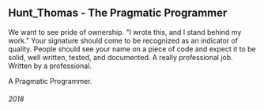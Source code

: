 ## Hunt_Thomas - The Pragmatic Programmer

We want to see pride of ownership.
"I wrote this, and I stand behind my work."
Your signature should come to be recognized as an indicator of quality.
People should see your name on a piece of code and expect it to be solid, well written, tested, and documented.
A really professional job.
Written by a professional.

A Pragmatic Programmer.


###### 2018